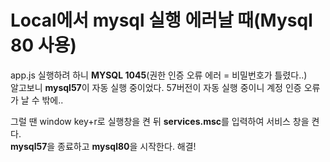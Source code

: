 # Local에서 mysql 실행 에러날 때(Mysql 80 사용)
app.js 실행하려 하니 **MYSQL 1045**(권한 인증 오류 에러 = 비밀번호가 틀렸다..)  
알고보니 **mysql57**이 자동 실행 중이었다. 57버전이 자동 실행 중이니 계정 인증 오류가 날 수 밖에..  

그럴 땐 window key+r로 실행창을 켠 뒤 **services.msc**를 입력하여 서비스 창을 켠다.  
**mysql57**을 종료하고 **mysql80**을 시작한다. 해결!
